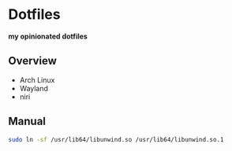 # Dotfiles

**my opinionated dotfiles**

## Overview

- Arch Linux
- Wayland
- niri

## Manual

```bash
sudo ln -sf /usr/lib64/libunwind.so /usr/lib64/libunwind.so.1
```
